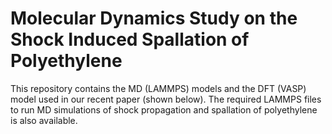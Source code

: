# Molecular Dynamics Study on the Shock Induced Spallation of Polyethylene 

This repository contains the MD (LAMMPS) models and the DFT (VASP) model used in our recent paper (shown below). The required LAMMPS files to run MD simulations of shock propagation and spallation of polyethylene is also available.

